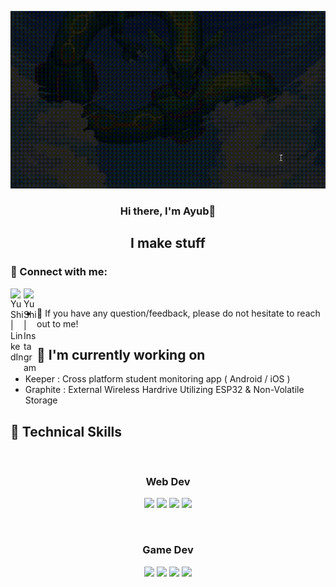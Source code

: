 ![](banner.gif)
<h3 align="center">
Hi there, I'm Ayub👋
</h3>

<h2 align="center">
I make stuff 
</h2> 

### 🤝 Connect with me:

<a href="https://www.linkedin.com/in/ayub-mohamed-89781b285/"><img align="left" src="https://raw.githubusercontent.com/yushi1007/yushi1007/main/images/linkedin.svg" alt="Yu Shi | LinkedIn" width="21px"/></a>
<a href="https://www.instagram.com/capocantcode/"><img align="left" src="https://raw.githubusercontent.com/yushi1007/yushi1007/main/images/instagram.svg" alt="Yu Shi | Instagram" width="21px"/></a>
</br>
- 💬 If you have any question/feedback, please do not hesitate to reach out to me!

## 🔭 I'm currently working on

- Keeper : Cross platform student monitoring app ( Android / iOS ) 
- Graphite : External Wireless Hardrive Utilizing ESP32 & Non-Volatile Storage


## 💼 Technical Skills


</br>

<div align ="center"> 
<h3 align="center">
Web Dev
</h3>

![](https://img.shields.io/badge/Code-HTML5-informational?style=flat&logo=html5&logoColor=white&color=E34F26)
![](https://img.shields.io/badge/Code-CSS3-informational?style=flat&logo=css3&logoColor=white&color=1572B6)
![](https://img.shields.io/badge/Code-JavaScript-informational?style=flat&logo=javascript&logoColor=black&color=F7DF1E)
![](https://img.shields.io/badge/Framework-React-informational?style=flat&logo=react&logoColor=61DAFB&color=20232A)

</br>
</div>

<div align ="center"> 
<h3 align="center">
Game Dev
</h3>



![](https://img.shields.io/badge/Code-C++-informational?style=flat&logo=c%2B%2B&logoColor=white&color=00599C)
![](https://img.shields.io/badge/Engine-Unreal-informational?style=flat&logo=unreal-engine&logoColor=white&color=0E1128)
![](https://img.shields.io/badge/Code-C%23-informational?style=flat&logo=c-sharp&logoColor=white&color=239120)
![](https://img.shields.io/badge/Tool-Blender-informational?style=flat&logo=blender&logoColor=white&color=F5792A)
</div>


